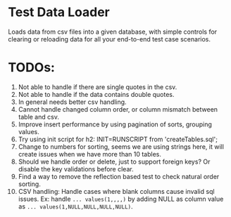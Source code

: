 # Test Data Loader
Loads data from csv files into a given database, with simple controls for clearing or reloading data for all your end-to-end test case scenarios.



# TODOs:
1. Not able to handle if there are single quotes in the csv.
2. Not able to handle if the data contains double quotes.
3. In general needs better csv handling.
4. Cannot handle changed column order, or column mismatch between table and csv.
5. Improve insert performance by using pagination of sorts, grouping values.
6. Try using init script for h2: INIT=RUNSCRIPT from 'createTables.sql';
7. Change to numbers for sorting, seems we are using strings here, it will create issues when we have more than 10 tables.
8. Should we handle order or delete, just to support foreign keys? Or disable the key validations before clear.
9. Find a way to remove the reflection based test to check natural order sorting.
10. CSV handling: Handle cases where blank columns cause invalid sql issues. Ex: handle `... values(1,,,,)` by adding NULL as column value as `... values(1,NULL,NULL,NULL,NULL)`.
